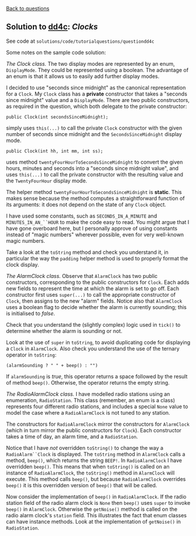 [Back to questions](../README.md)

## Solution to [dd4c](../questions/dd4c.md): *Clocks*

See code at `solutions/code/tutorialquestions/questiondd4c`

Some notes on the sample code solution:

*The Clock class.*
The two display modes are represented by an enum, `DisplayMode`.  They could be represented using
a boolean.  The advantage of an enum is that it allows us to easily add further display modes.

I decided to use "seconds since midnight" as the canonical representation for a `Clock`.
My `Clock` class has a **private** constructor that takes a "seconds since midnight" value
and a `DisplayMode`.  There are two public constructors, as required in the question, which
both delegate to the private constructor:

```
public Clock(int secondsSinceMidnight);
```

simply uses `this(...)` to call the private `Clock` constructor with the given number of seconds since midnight and the
`SecondsSinceMidnight` display mode.

```
public Clock(int hh, int mm, int ss);
```

uses method `twentyFourHourToSecondsSinceMidnight` to convert the given hours, minutes and seconds into
a "seconds since midnight value", and uses `this(...)` to call the private constructor with the
resulting value and the `TwentyFourHour`
display mode.

The helper method `twentyFourHourToSecondsSinceMidnight` is **static**.  This makes sense because the
method computes a straightforward function of its arguments: it does not depend on the state of any `Clock`
object.

I have used some constants, such as `SECONDS_IN_A_MINUTE` and `MINUTES_IN_AN_``HOUR` to make the
code easy to read.  You might argue that I have gone overboard here, but I personally approve of using constants
instead of "magic numbers" wherever
possible, even for very well-known magic numbers.

Take a look at the `toString` method and check you understand it, in particular the way the
`padding` helper method is used to properly format the clock display.

*The AlarmClock class.*  Observe that `AlarmClock` has two public constructors,
corresponding to the public constructors for `Clock`.  Each adds new fields to represent the time
at which the alarm is set to go off.  Each constructor first uses `super(...)` to call the appropriate
constructor of `Clock`, then assigns to the new "alarm" fields.  Notice also that `AlarmClock`
uses a boolean flag to decide whether the alarm is currently sounding; this is initialised to *false*.

Check that you understand the (slightly complex) logic used in `tick()` to determine whether the
alarm is sounding or not.

Look at the use of `super` in `toString`, to avoid duplicating code for displaying a
`Clock` in `AlarmClock`.  Also check you understand the use of the ternary operator in
`toString`:

```
(alarmSounding ? " " + beep() : "")
```

If `alarmSounding` is *true*, this operator returns a space followed by the result of method
`beep()`.  Otherwise, the operator returns the empty string.

*The RadioAlarmClock class.*  I have modelled radio stations using an enumeration, `RadioStation`.  This class (remember, an enum is a class) represents four different radio stations, and includes
a special `None` value to model the case where a `RadioAlarmClock` is not tuned to any station.

The constructors for `RadioAlarmClock` mirror the constructors for `AlarmClock` (which in turn
mirror the public constructors for `Clock`).  Each constructor takes a time of day, an alarm time, and
a `RadioStation`.

Notice that I have *not* overridden `toString()` to change the way a `RadioAlarm``Clock` is
displayed.  The `toString` method in `AlarmClock` calls a method, `beep()`, which
returns the string `BEEP!`.  In `RadioAlarmClock` I have overridden `beep()`.  This means that
when `toString()` is called on an instance of `RadioAlarmClock`, the `toString()` method
in `AlarmClock` will execute.  This method calls `beep()`, but because `RadioAlarmClock`
overrides `beep()` it is this overridden version of `beep()` that will be called.

Now consider the implementation of `beep()` in `RadioAlarmClock`.  If the radio station field
of the radio alarm clock is `None` then `beep()` uses `super` to invoke `beep()`
in `AlarmClock`.  Otherwise the `getNoise()` method is called on the radio alarm clock's `station`
field.  This illustrates the fact that enum classes can have instance methods.  Look at the implementation of `getNoise()`
in `RadioStation`.
